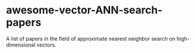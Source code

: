 # awesome-vector-ANN-search-papers
A list of papers in the field of approximate nearest neighbor search on high-dimensional vectors.
